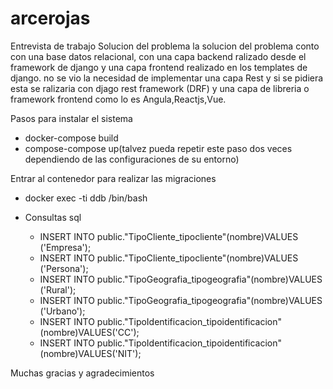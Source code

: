 # arcerojas
Entrevista de trabajo
Solucion del problema 
la solucion  del problema conto con una base datos relacional, con una capa backend ralizado desde el framework de django  y una capa frontend realizado en los templates de django.
no se vio  la necesidad de implementar una capa Rest y si se pidiera esta se ralizaria con djago rest framework (DRF) y una capa de libreria o framework frontend como lo es Angula,Reactjs,Vue.




Pasos para instalar el sistema

- docker-compose build
- compose-compose up(talvez pueda repetir este paso dos veces dependiendo de las configuraciones de su entorno)

Entrar al contenedor para realizar las migraciones 
- docker exec -ti ddb /bin/bash
  
- Consultas sql 
    - INSERT INTO public."TipoCliente_tipocliente"(nombre)VALUES ('Empresa');
    - INSERT INTO public."TipoCliente_tipocliente"(nombre)VALUES ('Persona');
    - INSERT INTO public."TipoGeografia_tipogeografia"(nombre)VALUES ('Rural');
    - INSERT INTO public."TipoGeografia_tipogeografia"(nombre)VALUES ('Urbano');
    - INSERT INTO public."TipoIdentificacion_tipoidentificacion"(nombre)VALUES('CC');
    - INSERT INTO public."TipoIdentificacion_tipoidentificacion"(nombre)VALUES('NIT');    


Muchas gracias y agradecimientos
